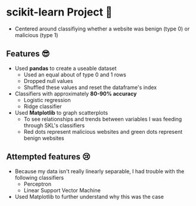 # scikit-learn Project 🦃
- Centered around classifiying whether a website was benign (type 0) or malicious (type 1)
## Features 😎
- Used <b>pandas</b> to create a useable dataset
  - Used an equal about of type 0 and 1 rows
  - Dropped null values
  - Shuffled these values and reset the dataframe's index
- Classifiers with approximately <b>80-90% accuracy</b>
  - Logistic regression
  - Ridge classifier
- Used <b>Matplotlib</b> to graph scatterplots
  - To see relationships and trends between variables I was feeding through SKL's classifiers
  - Red dots represent malicious websites and green dots represent benign websites
## Attempted features 😢
- Because my data isn't really linearly separable, I had trouble with the following classifiers
  - Perceptron
  - Linear Support Vector Machine
- Used Matplotlib to further understand why this was the case

